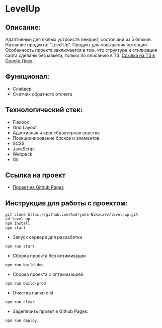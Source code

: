 # LevelUp

## Описание:

Адаптивный для любых устройств лендинг, состоящий из 5 блоков. Название продукта: “LevelUp”. Продукт для повышения потенции. Особенность проекта заключается в том, что структура и стилизация сайта сделаны без макета, только по описанию в ТЗ. [Ссылка на ТЗ в Google Диск](https://drive.google.com/drive/folders/1Ql-_uW5m14lBB4DlIXyzqCTRbTyBmUzO)

## Функционал:

- Слайдер
- Счетчик обратного отсчета

## Технологический стек:

- Flexbox
- Grid Layout
- Адаптивная и кроссбраузерная верстка
- Позиционирование блоков и элементов
- SCSS
- JavaScript
- Webpack
- Git

## Ссылка на проект

- [Проект на Github Pages](https://andryuha-nikolaev.github.io/level-up/)

## Инструкция для работы с проектом:

```
git clone https://github.com/Andryuha-Nikolaev/level-up.git
cd level-up
npm install
npm start
```

- Запуск сервера для разработки

```
npm run start
```

- Сборка проекта без оптимизации

```
npm run build-dev
```

- Сборка проекта с оптимизацией

```
npm run build-prod
```

- Очистка папки dist

```
npm run clear
```

- Задеплоить проект в Github Pages:

```
npm run deploy
```
